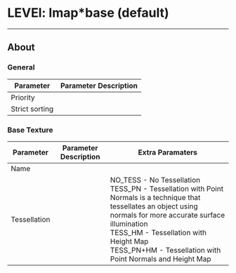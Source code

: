 # LEVEl: lmap*base (default)

___

## About

### General

| Parameter | Parameter Description |
|---|---|
| Priority |  |
| Strict sorting |  |

### Base Texture

| Parameter | Parameter Description | Extra Paramaters |
|---|---|---|
| Name |  |  |
| Tessellation |  | NO_TESS - No Tessellation<br> TESS_PN - Tessellation with Point Normals is a technique that tessellates an object using normals for more accurate surface illumination<br> TESS_HM - Tessellation with Height Map<br> TESS_PN+HM - Tessellation with Point Normals and Height Map |
